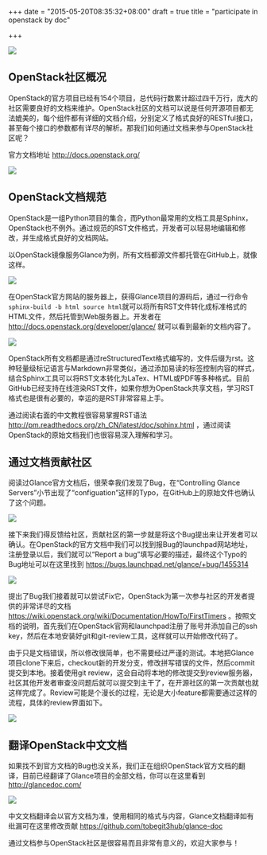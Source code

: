 +++
date = "2015-05-20T08:35:32+08:00"
draft = true
title = "participate in openstack by doc"

+++



![](./openstack_logo.jpg)

## OpenStack社区概况

OpenStack的官方项目已经有154个项目，总代码行数累计超过四千万行，庞大的社区需要良好的文档来维护。OpenStack社区的文档可以说是任何开源项目都无法媲美的，每个组件都有详细的文档介绍，分别定义了格式良好的RESTful接口，甚至每个接口的参数都有详尽的解析。那我们如何通过文档来参与OpenStack社区呢？

官方文档地址 http://docs.openstack.org/

![](./openstack_doc.png)

## OpenStack文档规范

OpenStack是一组Python项目的集合，而Python最常用的文档工具是Sphinx，OpenStack也不例外。通过规范的RST文件格式，开发者可以轻易地编辑和修改，并生成格式良好的文档网站。

以OpenStack镜像服务Glance为例，所有文档都源文件都托管在GitHub上，就像这样。

![](./glance_doc_github.png)

在OpenStack官方网站的服务器上，获得Glance项目的源码后，通过一行命令`sphinx-build -b html source html`就可以将所有RST文件转化成标准格式的HTML文件，然后托管到Web服务器上。开发者在 http://docs.openstack.org/developer/glance/ 就可以看到最新的文档内容了。

![](./glance_doc.png)

OpenStack所有文档都是通过reStructuredText格式编写的，文件后缀为rst。这种轻量级标记语言与Markdown非常类似，通过添加易读的标签控制内容的样式，结合Sphinx工具可以将RST文本转化为LaTex、HTML或PDF等多种格式。目前GitHub已经支持在线渲染RST文件，如果你想为OpenStack共享文档，学习RST格式也是很有必要的，幸运的是RST非常容易上手。

通过阅读右面的中文教程很容易掌握RST语法 http://pm.readthedocs.org/zh_CN/latest/doc/sphinx.html ，通过阅读OpenStack的原始文档我们也很容易深入理解和学习。

## 通过文档贡献社区

阅读过Glance官方文档后，很荣幸我们发现了Bug，在“Controlling Glance Servers”小节出现了“configuation”这样的Typo，在GitHub上的原始文件也确认了这个问题。

![](./glance_doc_typo.png)

接下来我们得反馈给社区，贡献社区的第一步就是将这个Bug提出来让开发者可以确认。在OpenStack的官方文档中我们可以找到报Bug的launchpad网站地址，注册登录以后，我们就可以“Report a bug”填写必要的描述，最终这个Typo的Bug地址可以在这里找到 https://bugs.launchpad.net/glance/+bug/1455314

![](./typo_bug.png)

提出了Bug我们接着就可以尝试Fix它，OpenStack为第一次参与社区的开发者提供的非常详尽的文档 https://wiki.openstack.org/wiki/Documentation/HowTo/FirstTimers 。按照文档的说明，首先我们在OpenStack官网和launchpad注册了账号并添加自己的ssh key，然后在本地安装好git和git-review工具，这样就可以开始修改代码了。

由于只是文档错误，所以修改很简单，也不需要经过严谨的测试。本地把Glance项目clone下来后，checkout新的开发分支，修改拼写错误的文件，然后commit提交到本地。接着使用git review，这会自动将本地的修改提交到review服务器，社区其他开发者审查没问题后就可以提交到主干了，在开源社区的第一次贡献也就这样完成了。Review可能是个漫长的过程，无论是大小feature都需要通过这样的流程，具体的review界面如下。

![](./glance_patch.png)

## 翻译OpenStack中文文档

如果找不到官方文档的Bug也没关系，我们正在组织OpenStack官方文档的翻译，目前已经翻译了Glance项目的全部文档，你可以在这里看到 http://glancedoc.com/

![](./glance_doc_cn.png)

中文文档翻译会以官方文档为准，使用相同的格式与内容，Glance文档翻译如有纰漏可在这里修改贡献 https://github.com/tobegit3hub/glance-doc

通过文档参与OpenStack社区是很容易而且非常有意义的，欢迎大家参与！